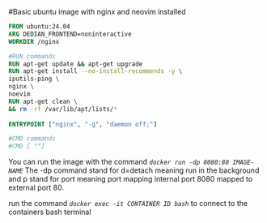 #Basic ubuntu image with nginx and neovim installed

```Dockerfile
FROM ubuntu:24.04
ARG DEDIAN_FRONTEND=noninteractive
WORKDIR /nginx

#RUN commands
RUN apt-get update && apt-get upgrade
RUN apt-get install --no-install-recommends -y \
iputils-ping \
nginx \
noevim
RUN apt-get clean \
&& rm -rf /var/lib/apt/lists/* 
 
ENTRYPOINT ["nginx", "-g", "daemon off;"]

#CMD commands
#CMD [ ""]
```
You can run the image with the command *```docker run -dp 8080:80 IMAGE-NAME```*
The -dp command stand for d=detach meaning run in the background and p stand for port meaning port mapping internal port 8080 mapped to external  port 80.

run the command *```docker exec -it CONTAINER ID bash```* to connect to the containers bash terminal